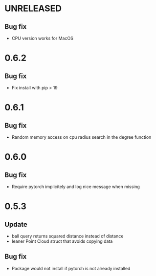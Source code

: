 # UNRELEASED

## Bug fix
- CPU version works for MacOS

# 0.6.2

## Bug fix
- Fix install with pip > 19

# 0.6.1

## Bug fix
- Random memory access on cpu radius search in the degree function

# 0.6.0

## Bug fix
- Require pytorch implicitely and log nice message when missing

# 0.5.3

## Update
- ball query returns squared distance instead of distance
- leaner Point Cloud struct that avoids copying data

## Bug fix
- Package would not install if pytorch is not already installed

